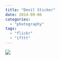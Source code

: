```yaml
---
title: "Devil Sticker"
date: 2014-09-06
categories: 
  - "photography"
tags: 
  - "flickr"
  - "ifttt"
---
```


![](http://ifttt.com/images/no_image_card.png)
